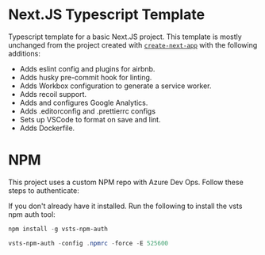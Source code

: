 # Next.JS Typescript Template

Typescript template for a basic Next.JS project. This template is mostly unchanged from the project created with [`create-next-app`](https://github.com/vercel/next.js/tree/canary/packages/create-next-app) with the following additions:

- Adds eslint config and plugins for airbnb.
- Adds husky pre-commit hook for linting.
- Adds Workbox configuration to generate a service worker.
- Adds recoil support.
- Adds and configures Google Analytics.
- Adds .editorconfig and .prettierrc configs
- Sets up VSCode to format on save and lint.
- Adds Dockerfile.

# NPM

This project uses a custom NPM repo with Azure Dev Ops. Follow these steps to authenticate:

If you don't already have it installed. Run the following to install the vsts npm auth tool:

```powershell
npm install -g vsts-npm-auth
```

```powershell
vsts-npm-auth -config .npmrc -force -E 525600
```

